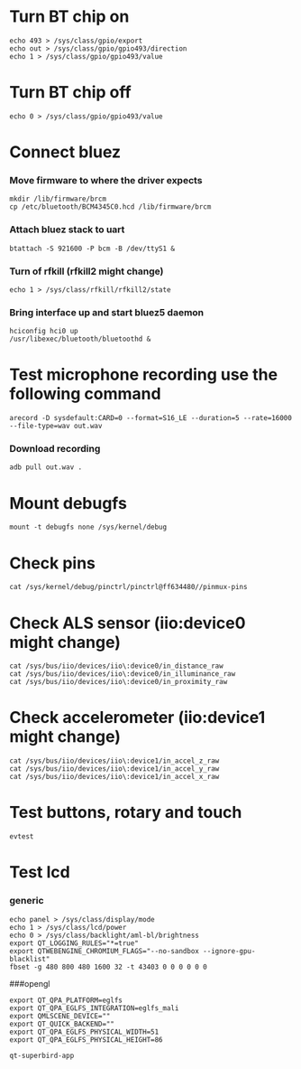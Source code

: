 # Turn BT chip on
```
echo 493 > /sys/class/gpio/export
echo out > /sys/class/gpio/gpio493/direction
echo 1 > /sys/class/gpio/gpio493/value
```

# Turn BT chip off
```
echo 0 > /sys/class/gpio/gpio493/value
```

# Connect bluez

### Move firmware to where the driver expects
```
mkdir /lib/firmware/brcm
cp /etc/bluetooth/BCM4345C0.hcd /lib/firmware/brcm
```
### Attach bluez stack to uart
```
btattach -S 921600 -P bcm -B /dev/ttyS1 &
```
### Turn of rfkill (rfkill2 might change)
```
echo 1 > /sys/class/rfkill/rfkill2/state
```
### Bring interface up and start bluez5 daemon
```
hciconfig hci0 up
/usr/libexec/bluetooth/bluetoothd &
```

# Test microphone recording use the following command
```
arecord -D sysdefault:CARD=0 --format=S16_LE --duration=5 --rate=16000 --file-type=wav out.wav
```
### Download recording
```
adb pull out.wav .
```

# Mount debugfs
```
mount -t debugfs none /sys/kernel/debug
```
# Check pins
```
cat /sys/kernel/debug/pinctrl/pinctrl@ff634480//pinmux-pins
```

# Check ALS sensor (iio\:device0 might change)
```
cat /sys/bus/iio/devices/iio\:device0/in_distance_raw
cat /sys/bus/iio/devices/iio\:device0/in_illuminance_raw
cat /sys/bus/iio/devices/iio\:device0/in_proximity_raw
```
# Check accelerometer (iio\:device1 might change)
```
cat /sys/bus/iio/devices/iio\:device1/in_accel_z_raw
cat /sys/bus/iio/devices/iio\:device1/in_accel_y_raw
cat /sys/bus/iio/devices/iio\:device1/in_accel_x_raw
```
# Test buttons, rotary and touch
```
evtest
```
# Test lcd

### generic
```
echo panel > /sys/class/display/mode
echo 1 > /sys/class/lcd/power
echo 0 > /sys/class/backlight/aml-bl/brightness
export QT_LOGGING_RULES="*=true"
export QTWEBENGINE_CHROMIUM_FLAGS="--no-sandbox --ignore-gpu-blacklist"
fbset -g 480 800 480 1600 32 -t 43403 0 0 0 0 0 0
```
###opengl
```
export QT_QPA_PLATFORM=eglfs
export QT_QPA_EGLFS_INTEGRATION=eglfs_mali
export QMLSCENE_DEVICE=""
export QT_QUICK_BACKEND=""
export QT_QPA_EGLFS_PHYSICAL_WIDTH=51
export QT_QPA_EGLFS_PHYSICAL_HEIGHT=86

qt-superbird-app
```
